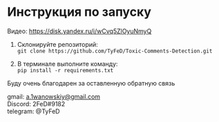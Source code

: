 # Инструкция по запуску
 
Видео: https://disk.yandex.ru/i/wCvq5ZlOyuNmyQ
 
1. Cклонируйте репозиторий:  
` git clone https://github.com/TyFeD/Toxic-Comments-Detection.git `

2. В терминале выполните команду:  
` pip install -r requirements.txt `

Буду очень благодарен за оставленную обратную связь  

gmail: a.1wanowskiy@gmail.com  
Discord: 2FeD#9182  
telegram: @TyFeD
